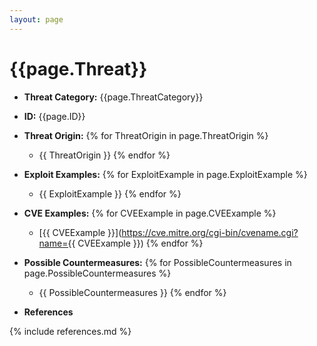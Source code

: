 ```yaml
---
layout: page
---
```

# {{page.Threat}}

- __Threat Category:__ {{page.ThreatCategory}}
- __ID:__ {{page.ID}}
- __Threat Origin:__
{% for ThreatOrigin in page.ThreatOrigin %}
    - {{ ThreatOrigin }}
{% endfor %}
- __Exploit Examples:__
{% for ExploitExample in page.ExploitExample %}
    - {{ ExploitExample }}
{% endfor %}
- __CVE Examples:__
{% for CVEExample in page.CVEExample %}
    - 	[{{ CVEExample }}](https://cve.mitre.org/cgi-bin/cvename.cgi?name={{ CVEExample }})
{% endfor %}
- __Possible Countermeasures:__
{% for PossibleCountermeasures in page.PossibleCountermeasures %}
    - {{ PossibleCountermeasures }}
{% endfor %}

- __References__

{% include references.md %}
